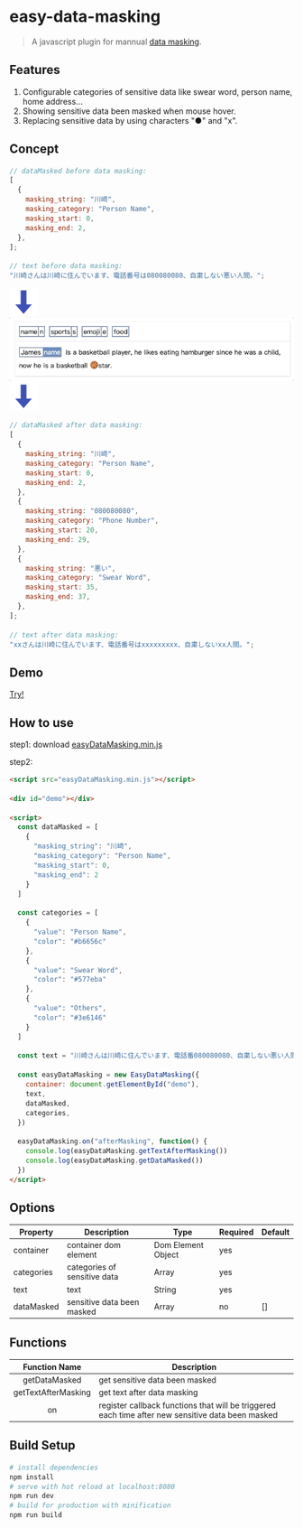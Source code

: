 # easy-data-masking

> A javascript plugin for mannual [data masking](https://research.aimultiple.com/data-masking/).

## Features

1. Configurable categories of sensitive data like swear word, person name, home address...
2. Showing sensitive data been masked when mouse hover.
3. Replacing sensitive data by using characters "●" and "x".

## Concept

```javascript
// dataMasked before data masking:
[
  {
    masking_string: "川崎",
    masking_category: "Person Name",
    masking_start: 0,
    masking_end: 2,
  },
];

// text before data masking:
"川崎さんは川崎に住んでいます、電話番号は080080080、自粛しない悪い人間。";
```

<img src="down-arrow.png" width="50px"/><br/>
<img src="demo.gif" width="750px"/><br/>
<img src="down-arrow.png" width="50px"/><br/>

```javascript
// dataMasked after data masking:
[
  {
    masking_string: "川崎",
    masking_category: "Person Name",
    masking_start: 0,
    masking_end: 2,
  },
  {
    masking_string: "080080080",
    masking_category: "Phone Number",
    masking_start: 20,
    masking_end: 29,
  },
  {
    masking_string: "悪い",
    masking_category: "Swear Word",
    masking_start: 35,
    masking_end: 37,
  },
];

// text after data masking:
"xxさんは川崎に住んでいます、電話番号はxxxxxxxxx、自粛しないxx人間。";
```
## Demo

[Try!](https://codesandbox.io/s/easy-data-masking-igykl?file=/index.html)

## How to use

step1: download [easyDataMasking.min.js](https://github.com/HC200ok/easy-data-masking/blob/master/dist/easyDataMasking.min.js)

step2:

```html
<script src="easyDataMasking.min.js"></script>

<div id="demo"></div>

<script>
  const dataMasked = [
    {
      "masking_string": "川崎",
      "masking_category": "Person Name",
      "masking_start": 0,
      "masking_end": 2
    }
  ]

  const categories = [
    {
      "value": "Person Name",
      "color": "#b6656c"
    },
    {
      "value": "Swear Word",
      "color": "#577eba"
    },
    {
      "value": "Others",
      "color": "#3e6146"
    }
  ]

  const text = "川崎さんは川崎に住んでいます、電話番080080080、自粛しない悪い人間。"

  const easyDataMasking = new EasyDataMasking({
    container: document.getElementById("demo"),
    text,
    dataMasked,
    categories,
  })

  easyDataMasking.on("afterMasking", function() {
    console.log(easyDataMasking.getTextAfterMasking())
    console.log(easyDataMasking.getDataMasked())
  })
</script>
```

## Options

| Property   | Description                  | Type               | Required | Default |
| ---------- | ---------------------------- | ------------------ | -------- | ------- |
| container  | container dom element        | Dom Element Object | yes      |         |
| categories | categories of sensitive data | Array              | yes      |         |
| text       | text                         | String             | yes      |         |
| dataMasked | sensitive data been masked        | Array              | no       | []      |

## Functions

|    Function Name    | Description                                                                             |
| :-----------------: | --------------------------------------------------------------------------------------- |
|    getDataMasked    | get sensitive data been masked                                                                    |
| getTextAfterMasking | get text after data masking                                                             |
|         on          | register callback functions that will be triggered each time after new sensitive data been masked |

## Build Setup

```bash
# install dependencies
npm install
# serve with hot reload at localhost:8080
npm run dev
# build for production with minification
npm run build
```
